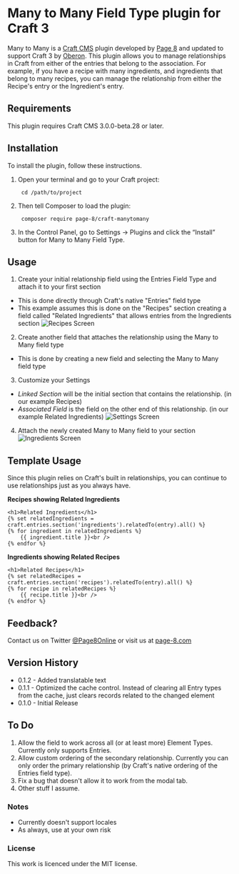 # Many to Many Field Type plugin for Craft 3

Many to Many is a [Craft CMS](http://www.craftcms.com) plugin developed by [Page 8](http://page-8.com) and updated to support Craft 3 by [Oberon](https://www.oberon.nl). This plugin allows you to manage relationships in Craft from either of the entries that belong to the association. For example, if you have a recipe with many ingredients, and ingredients that belong to many recipes, you can manage the relationship from either the Recipe's entry or the Ingredient's entry.

## Requirements

This plugin requires Craft CMS 3.0.0-beta.28 or later.

## Installation

To install the plugin, follow these instructions.

1. Open your terminal and go to your Craft project:

        cd /path/to/project

2. Then tell Composer to load the plugin:

        composer require page-8/craft-manytomany

3. In the Control Panel, go to Settings → Plugins and click the “Install” button for Many to Many Field Type.

## Usage
1. Create your initial relationship field using the Entries Field Type and attach it to your first section
  * This is done directly through Craft's native "Entries" field type
  * This example assumes this is done on the "Recipes" section creating a field called "Related Ingredients" that allows entries from the Ingredients section
![Recipes Screen](https://raw.githubusercontent.com/page-8/craft-manytomany/master/resources/screenshots/recipes-view.png)
2. Create another field that attaches the relationship using the Many to Many field type
  * This is done by creating a new field and selecting the Many to Many field type
3. Customize your Settings
  * *Linked Section* will be the initial section that contains the relationship. (in our example Recipes)
  * *Associated Field* is the field on the other end of this relationship. (in our example Related Ingredients)
![Settings Screen](https://raw.githubusercontent.com/page-8/craft-manytomany/master/resources/screenshots/settings.png)
4. Attach the newly created Many to Many field to your section
![Ingredients Screen](https://raw.githubusercontent.com/page-8/craft-manytomany/master/resources/screenshots/ingredients-view.png)

## Template Usage
Since this plugin relies on Craft's built in relationships, you can continue to use relationships just as you always have.

**Recipes showing Related Ingredients**
```
<h1>Related Ingredients</h1>
{% set relatedIngredients = craft.entries.section('ingredients').relatedTo(entry).all() %}
{% for ingredient in relatedIngredients %}
    {{ ingredient.title }}<br />
{% endfor %}
```

**Ingredients showing Related Recipes**
```
<h1>Related Recipes</h1>
{% set relatedRecipes = craft.entries.section('recipes').relatedTo(entry).all() %}
{% for recipe in relatedRecipes %}
    {{ recipe.title }}<br />
{% endfor %}
```

## Feedback?
Contact us on Twitter [@Page8Online](https://twitter.com/Page8Online) or visit us at [page-8.com](http://page-8.com)

## Version History
* 0.1.2 - Added translatable text
* 0.1.1 - Optimized the cache control. Instead of clearing all Entry types from the cache, just clears records related to the changed element
* 0.1.0 - Initial Release

## To Do
1. Allow the field to work across all (or at least more) Element Types. Currently only supports Entries.
2. Allow custom ordering of the secondary relationship. Currently you can only order the primary relationship (by Craft's native ordering of the Entries field type).
3. Fix a bug that doesn't allow it to work from the modal tab.
4. Other stuff I assume.

### Notes
* Currently doesn't support locales
* As always, use at your own risk

### License
This work is licenced under the MIT license.
